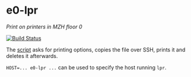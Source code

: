 # e0-lpr
*Print on printers in MZH floor 0*

[![Build Status](https://travis-ci.org/michel-zimmer/e0-lpr.svg?branch=master)](https://travis-ci.org/michel-zimmer/e0-lpr)

The [script](e0-lpr.sh) asks for printing options, copies the file over SSH, prints it and deletes it afterwards.

`HOST=... e0-lpr ...` can be used to specify the host running `lpr`.
